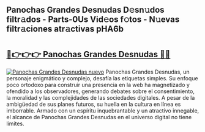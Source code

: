 ## Panochas Grandes Desnudas D𝚎sn𝚞dos filtr𝚊dos - Parts-0Us Vid𝚎os f𝚘tos - N𝚞evas filtr𝚊ciones atr𝚊ctivas pHA6b

# <h2><a href="http://mb2e9dg.tromn.icu/?c=Panochas+Grandes+Desnudas">🔗👉👉👉 Panochas Grandes Desnudas 🔗🔗</a></h2>

[![Panochas Grandes Desnudas nuevo](https://i.imgur.com/pEAQMta.gif)](http://mb2e9dg.tromn.icu/?c=Panochas+Grandes+Desnudas)
Panochas Grandes Desnudas, un personaje enigmático y complejo, desafía las etiquetas simples. Su enfoque poco ortodoxo para construir una presencia en la web ha magnetizado y ofendido a los observadores, generando debates sobre el consentimiento, la moralidad y las complejidades de las sociedades digitales. A pesar de la ambigüedad de sus planes futuros, su huella en la cultura en línea es imborrable. Armado con un espíritu inquebrantable y un atractivo innegable, el alcance de Panochas Grandes Desnudas en el universo digital no tiene límites.
